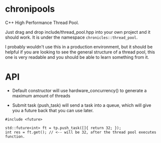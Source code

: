 # chronipools
C++ High Performance Thread Pool.

Just drag and drop include/thread_pool.hpp into your own project and it should
work. It is under the namespace `chronicles::thread_pool`.

I probably wouldn't use this in a production environment, but it should be
helpful if you are looking to see the general structure of a thread pool,
this one is very readable and you should be able to learn something from it.

# API

- Default constructor will use hardware_concurrency() to generate a maximum
amount of threads

- Submit task (push_task) will send a task into a queue, which will give you
a future back that you can use later.

```
#include <future>

std::future<int> ft = tp.push_task([]{ return 32; });
int res = ft.get(); // <-- will be 32, after the thread pool executes function.
```

